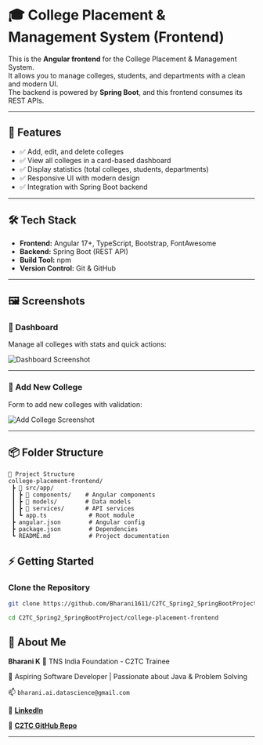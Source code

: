 # 🎓 College Placement & Management System (Frontend)

This is the **Angular frontend** for the College Placement & Management System.  
It allows you to manage colleges, students, and departments with a clean and modern UI.  
The backend is powered by **Spring Boot**, and this frontend consumes its REST APIs.

---

## 🚀 Features
- ✅ Add, edit, and delete colleges
- ✅ View all colleges in a card-based dashboard
- ✅ Display statistics (total colleges, students, departments)
- ✅ Responsive UI with modern design
- ✅ Integration with Spring Boot backend

---

## 🛠️ Tech Stack
- **Frontend:** Angular 17+, TypeScript, Bootstrap, FontAwesome  
- **Backend:** Spring Boot (REST API)  
- **Build Tool:** npm  
- **Version Control:** Git & GitHub  

---
## 🖼️ Screenshots

### 📌 Dashboard
Manage all colleges with stats and quick actions:



![Dashboard Screenshot](https://github.com/user-attachments/assets/8b2bf321-d895-48e2-8fec-05faa3ed351a)


---

### 📌 Add New College
Form to add new colleges with validation:

![Add College Screenshot](https://github.com/user-attachments/assets/6d01d95e-e3e5-4224-9570-195edd0ce6c7)

---




## 📦 Folder Structure
```
📂 Project Structure
college-placement-frontend/
 ┣ 📂 src/app/
 ┃ ┣ 📂 components/    # Angular components
 ┃ ┣ 📂 models/        # Data models
 ┃ ┣ 📂 services/      # API services
 ┃ ┗ app.ts            # Root module
 ┣ angular.json        # Angular config
 ┣ package.json        # Dependencies
 ┗ README.md           # Project documentation
````
## ⚡ Getting Started

### Clone the Repository
```bash
git clone https://github.com/Bharani1611/C2TC_Spring2_SpringBootProject.git

cd C2TC_Spring2_SpringBootProject/college-placement-frontend
````


## 👤 About Me

**Bharani K**
🎯 TNS India Foundation - C2TC Trainee

🚀 Aspiring Software Developer | Passionate about Java & Problem Solving

📫 `bharani.ai.datascience@gmail.com`

🔗 [**LinkedIn**](https://www.linkedin.com/in/bharani-k-10824b299)

🔗 [**C2TC GitHub Repo**](https://github.com/Bharani1611/C2TC_Spring2_SpringBootProject)

---
